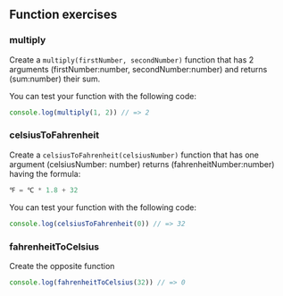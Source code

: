 ## Function exercises

### multiply
Create a `multiply(firstNumber, secondNumber)` function that has 2 arguments
(firstNumber:number, secondNumber:number) and returns (sum:number) their sum.

You can test your function with the following code:

```js
console.log(multiply(1, 2)) // => 2
```
### celsiusToFahrenheit
Create a `celsiusToFahrenheit(celsiusNumber)` function that has one argument (celsiusNumber: number)
returns (fahrenheitNumber:number) having the formula:

```js
℉ = ℃ * 1.8 + 32
```

You can test your function with the following code:

```js
console.log(celsiusToFahrenheit(0)) // => 32
```

### fahrenheitToCelsius
Create the opposite function

```js
console.log(fahrenheitToCelsius(32)) // => 0
```
